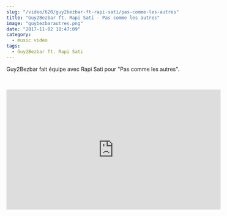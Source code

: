```yaml
--- 
slug: "/video/620/guy2bezbar-ft-rapi-sati/pas-comme-les-autres"
title: "Guy2Bezbar ft. Rapi Sati - Pas comme les autres"
image: "guybezbarautres.png"
date: "2017-11-02 18:47:09"
category:
  - music video
tags:
  - Guy2Bezbar ft. Rapi Sati
---
```

<p>Guy2Bezbar fait équipe avec Rapi Sati pour "Pas comme les autres".</p><br/><p><iframe width="560" height="315" src="https://www.youtube.com/embed/YTteBa3PA68" frameborder="0" allowfullscreen></iframe></p>